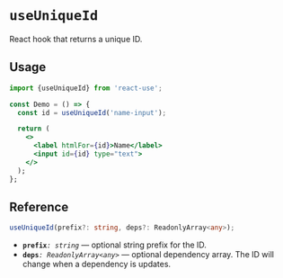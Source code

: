 # `useUniqueId`

React hook that returns a unique ID.

## Usage

```jsx
import {useUniqueId} from 'react-use';

const Demo = () => {
  const id = useUniqueId('name-input');

  return (
    <>
      <label htmlFor={id}>Name</label>
      <input id={id} type="text">
    </>
  );
};
```

## Reference

```ts
useUniqueId(prefix?: string, deps?: ReadonlyArray<any>);
```

- **`prefix`**_`: string`_ &mdash; optional string prefix for the ID.
- **`deps`**_`: ReadonlyArray<any>`_ &mdash; optional dependency array. The ID will change when a dependency is updates.
